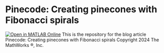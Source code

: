 # Pinecode: Creating pinecones with Fibonacci spirals
[![Open in MATLAB Online](https://www.mathworks.com/images/responsive/global/open-in-matlab-online.svg)](https://matlab.mathworks.com/open/github/v1?repo=mathworks/matlab-blog&file=/2023/powerLawNoise/powerLawNoise.mlx)
This is the repository for the blog article Pinecode: Creating pinecones with Fibonacci spirals
Copyright 2024 The MathWorks &reg;, Inc.
